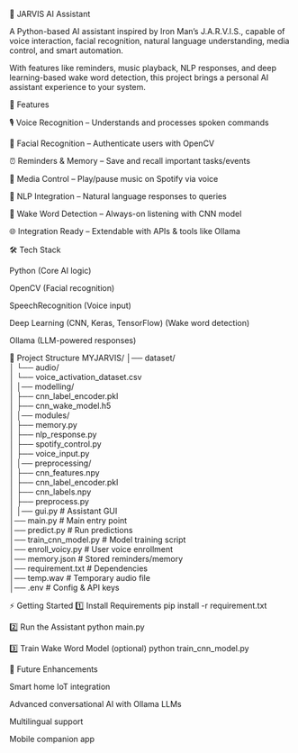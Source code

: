 🤖 JARVIS AI Assistant

A Python-based AI assistant inspired by Iron Man’s J.A.R.V.I.S., capable of voice interaction, facial recognition, natural language understanding, media control, and smart automation.

With features like reminders, music playback, NLP responses, and deep learning-based wake word detection, this project brings a personal AI assistant experience to your system.

🚀 Features

🎙️ Voice Recognition – Understands and processes spoken commands

👀 Facial Recognition – Authenticate users with OpenCV

⏰ Reminders & Memory – Save and recall important tasks/events

🎵 Media Control – Play/pause music on Spotify via voice

🧠 NLP Integration – Natural language responses to queries

🔔 Wake Word Detection – Always-on listening with CNN model

🌐 Integration Ready – Extendable with APIs & tools like Ollama

🛠️ Tech Stack

Python (Core AI logic)

OpenCV (Facial recognition)

SpeechRecognition (Voice input)

Deep Learning (CNN, Keras, TensorFlow) (Wake word detection)

Ollama (LLM-powered responses)

📂 Project Structure
MYJARVIS/
│── dataset/  
│   └── audio/  
│   └── voice_activation_dataset.csv  
│
│── modelling/  
│   ├── cnn_label_encoder.pkl  
│   ├── cnn_wake_model.h5  
│
│── modules/  
│   ├── memory.py  
│   ├── nlp_response.py  
│   ├── spotify_control.py  
│   ├── voice_input.py  
│
│── preprocessing/  
│   ├── cnn_features.npy  
│   ├── cnn_label_encoder.pkl  
│   ├── cnn_labels.npy  
│   ├── preprocess.py  
│
│── gui.py              # Assistant GUI  
│── main.py             # Main entry point  
│── predict.py          # Run predictions  
│── train_cnn_model.py  # Model training script  
│── enroll_voicy.py     # User voice enrollment  
│── memory.json         # Stored reminders/memory  
│── requirement.txt     # Dependencies  
│── temp.wav            # Temporary audio file  
│── .env                # Config & API keys  

⚡ Getting Started
1️⃣ Install Requirements
pip install -r requirement.txt

2️⃣ Run the Assistant
python main.py

3️⃣ Train Wake Word Model (optional)
python train_cnn_model.py

🎯 Future Enhancements

Smart home IoT integration

Advanced conversational AI with Ollama LLMs

Multilingual support

Mobile companion app
